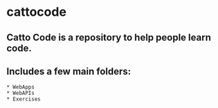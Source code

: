 # cattocode

## Catto Code is a repository to help people learn code. 

## Includes a few main folders:
    * WebApps
    * WebAPIs
    * Exercises


